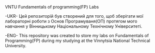 VNTU
Fundamentals of programming(FP) Labs 

-UKR-
Цей репозиторій був створений для того, щоб зберігати мої
лабораторні роботи з Основ Програмуваня(ОП) протягом мого навчання у Вінницькому
Національному Технічному Університеті.

-ENG-
This repository was created to store my labs on Fundamentals of Programming(FP)
during my studying at the Vinnytsia National Technical University.
